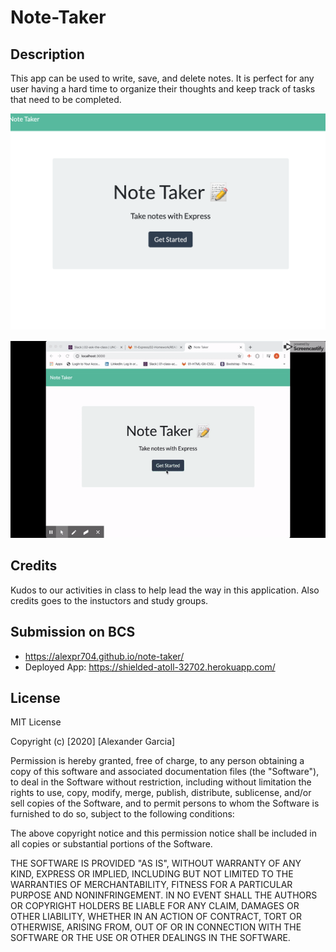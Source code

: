 # Note-Taker

## Description

This app can be used to write, save, and delete notes. It is perfect for any user having a hard time to organize their thoughts and keep track of tasks that need to be completed.

![screenshot of the app](Images/app.png)

![screenshot of the code](Images/gif.gif)




## Credits
Kudos to our activities in class to help lead the way in this application. Also credits goes to the instuctors and study groups.

## Submission on BCS

* https://alexpr704.github.io/note-taker/
* Deployed App: https://shielded-atoll-32702.herokuapp.com/

## License
MIT License

Copyright (c) [2020] [Alexander Garcia]

Permission is hereby granted, free of charge, to any person obtaining a copy
of this software and associated documentation files (the "Software"), to deal
in the Software without restriction, including without limitation the rights
to use, copy, modify, merge, publish, distribute, sublicense, and/or sell
copies of the Software, and to permit persons to whom the Software is
furnished to do so, subject to the following conditions:

The above copyright notice and this permission notice shall be included in all
copies or substantial portions of the Software.

THE SOFTWARE IS PROVIDED "AS IS", WITHOUT WARRANTY OF ANY KIND, EXPRESS OR
IMPLIED, INCLUDING BUT NOT LIMITED TO THE WARRANTIES OF MERCHANTABILITY,
FITNESS FOR A PARTICULAR PURPOSE AND NONINFRINGEMENT. IN NO EVENT SHALL THE
AUTHORS OR COPYRIGHT HOLDERS BE LIABLE FOR ANY CLAIM, DAMAGES OR OTHER
LIABILITY, WHETHER IN AN ACTION OF CONTRACT, TORT OR OTHERWISE, ARISING FROM,
OUT OF OR IN CONNECTION WITH THE SOFTWARE OR THE USE OR OTHER DEALINGS IN THE
SOFTWARE.